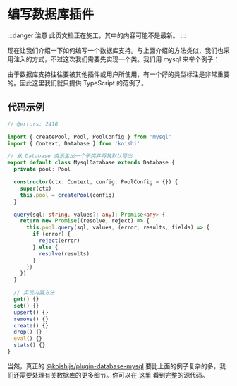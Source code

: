 # 编写数据库插件

:::danger 注意
此页文档正在施工，其中的内容可能不是最新。
:::

现在让我们介绍一下如何编写一个数据库支持。与上面介绍的方法类似，我们也采用注入的方式，不过这次我们需要先实现一个类。我们用 mysql 来举个例子：

由于数据库支持往往要被其他插件或用户所使用，有一个好的类型标注是非常重要的。因此这里我们就只提供 TypeScript 的范例了。

## 代码示例

```ts no-extra-header
// @errors: 2416

import { createPool, Pool, PoolConfig } from 'mysql'
import { Context, Database } from 'koishi'

// 从 Database 类派生出一个子类并将其默认导出
export default class MysqlDatabase extends Database {
  private pool: Pool

  constructor(ctx: Context, config: PoolConfig = {}) {
    super(ctx)
    this.pool = createPool(config)
  }

  query(sql: string, values?: any): Promise<any> {
    return new Promise((resolve, reject) => {
      this.pool.query(sql, values, (error, results, fields) => {
        if (error) {
          reject(error)
        } else {
          resolve(results)
        }
      })
    })
  }

  // 实现内置方法
  get() {}
  set() {}
  upsert() {}
  remove() {}
  create() {}
  drop() {}
  eval() {}
  stats() {}
}
```

当然，真正的 [@koishijs/plugin-database-mysql](../../plugins/database/mysql.md) 要比上面的例子复杂的多，我们还需要处理有关数据库的更多细节。你可以在 [这里](https://github.com/koishijs/koishi/tree/master/plugins/database/mysql) 看到完整的源代码。
